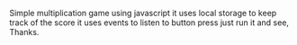 Simple multiplication game using javascript
it uses local storage to keep track of the score
it uses events to listen to button press
just run it and see,
Thanks.